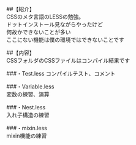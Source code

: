 ##【紹介】  
CSSのメタ言語のLESSの勉強。  
ドットインストール見ながらやったけど  
何故かできないことが多い  
ここにない機能は僕の環境ではできないことです  
  
##【内容】  
CSSフォルダのCSSファイルはコンパイル結果です  
  
###・Test.less 
コンパイルテスト、コメント  
  
###・Variable.less  
変数の練習、演算  
  
###・Nest.less  
入れ子構造の練習  
  
###・mixin.less  
mixin機能の練習